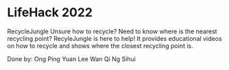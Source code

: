 # LifeHack 2022


RecycleJungle
Unsure how to recycle? Need to know where is the nearest recycling point? RecyleJungle is here to help! It provides educational videos on how to recycle and shows where the closest recycling point is.

Done by:
Ong Ping Yuan
Lee Wan Qi
Ng Sihui
